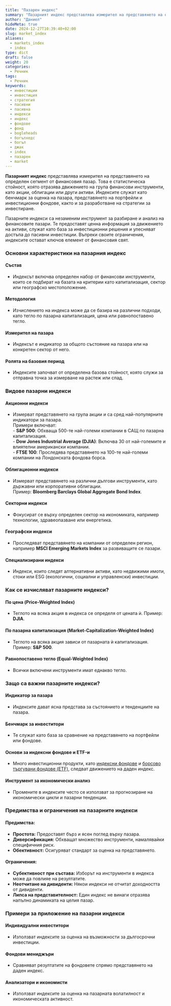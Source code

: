 ```yaml
---
title: "Пазарен индекс"
summary: "Пазарният индекс представлява измерител на представянето на определен сегмент от финансовия пазар"
author: "Даниел"
hideMeta: true
date: 2024-12-27T10:39:40+02:00
slug: market_index
aliases:
  - markets_index
  - index
type: dict
draft: false
weight: 20
categories:
  - Речник
tags:
  - Речник
keywords:
  - инвестиции
  - инвестиция
  - стратегия
  - пасивни
  - пасивна
  - индекси
  - индекс
  - фондове
  - фонд
  - bogleheads
  - богълхедс
  - богъл
  - джак
  - index
  - пазарен
  - market
---
```



**Пазарният индекс** представлява измерител на представянето на определен сегмент от финансовия пазар. Това е статистическа стойност, която отразява движението на група финансови инструменти, като акции, облигации или други активи. Индексите служат като бенчмарк за оценка на пазара, представянето на портфейли и инвестиционни фондове, както и за разработване на стратегии за инвестиране.

Пазарните индекси са незаменим инструмент за разбиране и анализ на финансовите пазари. Те предоставят ценна информация за движението на активи, служат като база за инвестиционни решения и улесняват достъпа до пасивни инвестиции. Въпреки своите ограничения, индексите остават ключов елемент от финансовия свят.

### Основни характеристики на пазарния индекс

#### Състав

-   Индексът включва определен набор от финансови инструменти, които се подбират на базата на критерии като капитализация, сектор или географско местоположение.

#### Методология

-   Изчислението на индекса може да се базира на различни подходи, като тегло по пазарна капитализация, цена или равнопоставено тегло.

#### Измерител на пазара

-   Индексът е индикатор за общото състояние на пазара или на конкретен сектор от него.

#### Ролята на базовия период

-   Индексите започват от определена базова стойност, която служи за отправна точка за измерване на растеж или спад.

### Видове пазарни индекси

#### Акционни индекси

-   Измерват представянето на група акции и са сред най-популярните индикатори за пазара.  
     Примери включват:  
        -   **S&P 500**: Обхваща 500-те най-големи компании в САЩ по пазарна капитализация.  
        -   **Dow Jones Industrial Average (DJIA)**: Включва 30 от най-големите и влиятелни американски компании.  
        -   **FTSE 100**: Проследява представянето на 100-те най-големи компании на Лондонската фондова борса.  

#### Облигационни индекси

-   Измерват представянето на различни дългови инструменти, като държавни или корпоративни облигации.  
     Пример: **Bloomberg Barclays Global Aggregate Bond Index**.

#### Секторни индекси

-   Фокусират се върху определен сектор на икономиката, например технологии, здравеопазване или енергетика.

#### Географски индекси

-   Проследяват представянето на компании от определен регион, например **MSCI Emerging Markets Index** за развиващите се пазари.

#### Специализирани индекси

-   Индекси, които следят алтернативни активи, като недвижими имоти, стоки или ESG (екологични, социални и управленски) инвестиции.

### Как се изчисляват пазарните индекси?

#### По цена (Price-Weighted Index)

-   Теглото на всяка акция в индекса се определя от цената ѝ. Пример: **DJIA**.

#### По пазарна капитализация (Market-Capitalization-Weighted Index)

-   Теглото на всяка акция зависи от пазарната ѝ капитализация. Пример: **S&P 500**.

#### Равнопоставено тегло (Equal-Weighted Index)

-   Всички включени инструменти имат еднакво тегло.

### Защо са важни пазарните индекси?

#### Индикатор за пазара

-   Индексите дават ясна представа за състоянието и тенденциите на пазара.

#### Бенчмарк за инвеститори

-   Те служат като база за сравнение на представянето на портфейли или фондове.

#### Основи за индексни фондове и ETF-и

-   Много инвестиционни продукти, като [индексни фондове](/dict/index_fund) и [борсово търгувани фондове (ETF)](/dict/etf), следват движението на даден индекс.

#### Инструмент за икономически анализ

-   Промените в индексите често се използват за прогнозиране на икономически цикли и пазарни тенденции.

### Предимства и ограничения на пазарните индекси

#### Предимства:

-   **Простота:** Предоставят бърз и ясен поглед върху пазара.
-   **Диверсификация:** Обхващат множество инструменти, намалявайки специфичния риск.
-   **Обективност:** Осигуряват стандарт за оценка на представянето.

#### Ограничения:

-   **Субективност при състава:** Изборът на инструменти в индекса може да повлияе на резултатите.
-   **Неотчитане на дивиденти:** Някои индекси не отчитат доходността от дивиденти.
-   **Липса на представителност:** Един индекс не винаги отразява напълно динамиката на целия пазар.

### Примери за приложение на пазарни индекси

#### Индивидуални инвеститори

-   Използват индексите за оценка на възможности за дългосрочни инвестиции.

#### Фондови мениджъри

-   Сравняват резултатите на фондовете спрямо представянето на даден индекс.

#### Анализатори и икономисти

-   Използват индексите за оценка на пазарната волатилност и икономическата активност.



